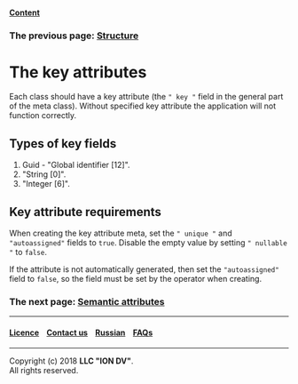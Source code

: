 #### [Content](/docs/en/index.md)

### The previous page: [Structure](/docs/en/2_system_description/metadata_structure/meta_class/isstruct.md)

# The key attributes

Each class should have a key attribute (the `" key "` field in the general part of the meta class). Without specified key attribute the application will not function correctly.

## Types of key fields

1. Guid - "Global identifier [12]". 
2. "String [0]". 
3. "Integer [6]". 

## Key attribute requirements

When creating the key attribute meta, set the `" unique "` and `"autoassigned"` fields to `true`. Disable the empty value by setting `" nullable "` to `false`.

If the attribute is not automatically generated, then set the `"autoassigned"` field to `false`, so the field must be set by the operator when creating. 

### The next page: [Semantic attributes](/docs/en/2_system_description/metadata_structure/meta_class/semantic.md)
--------------------------------------------------------------------------  


 #### [Licence](/LICENCE.md) &ensp;  [Contact us](https://iondv.ru/index.html) &ensp;  [Russian](/docs/ru/2_system_description/metadata_structure/meta_class/key.md) &ensp; [FAQs](/faqs.md)   <div><img src="https://mc.iondv.com/watch/local/docs/framework" style="position:absolute; left:-9999px;" height=1 width=1 alt="iondv metrics"></div>       



--------------------------------------------------------------------------  

Copyright (c) 2018 **LLC "ION DV"**.  
All rights reserved.  